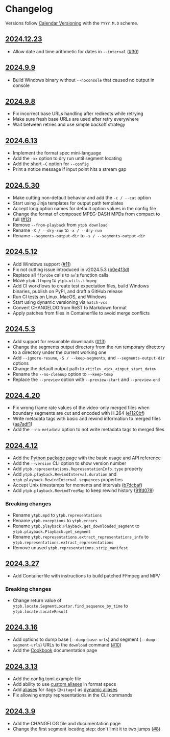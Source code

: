 # Changelog

Versions follow [Calendar Versioning](https://calver.org) with the `YYYY.M.D`
scheme.


## [2024.12.23]

- Allow date and time arithmetic for dates in `--interval`
  ([#30](https://github.com/xymaxim/ytpb/issues/30))

## [2024.9.9]

- Build Windows binary without `--noconsole` that caused no output in console

## [2024.9.8]

- Fix incorrect base URLs handling after redirects while retrying
- Make sure fresh base URLs are used after retry everywhere
- Wait between retries and use simple backoff strategy

## [2024.6.13]

- Implement the format spec mini-language
- Add the `-xx` option to dry run until segment locating
- Add the short `-C` option for `--config`
- Print a notice message if input point hits a stream gap

## [2024.5.30]

- Make cutting non-default behavior and add the `-c / --cut` option
- Start using Jinja templates for output path templates
- Accept long option names for default option values in the config file
- Change the format of composed MPEG-DASH MPDs from compact to full ([#12](https://github.com/xymaxim/ytpb/issues/12))
- Remove `--from-playback` from `ytpb download`
- Rename `-X / --dry-run` to `-x / --dry-run`
- Rename `--segments-output-dir` to `-s / --segments-output-dir`

## [2024.5.12]

- Add Windows support ([#11](https://github.com/xymaxim/ytpb/issues/11))
- Fix not cutting issue introduced in v2024.5.3
  ([b0e4f3d](https://github.com/xymaxim/ytpb/commit/b0e4f3d10c6aad7401716f49e681bb97c2ee6d03))
- Replace all `ffprobe` calls to `av`'s function calls
- Move `ytpb.ffmpeg` to `ytpb.utils.ffmpeg`
- Add CI workflows to create test expectation files, build Windows binaries,
  publish on PyPI, and draft a GitHub release
- Run CI tests on Linux, MacOS, and Windows
- Start using dynamic versioning via `hatch-vcs`
- Convert CHANGELOG from ReST to Markdown format
- Apply patches from files in Containerfile to avoid merge conflicts

## [2024.5.3]

- Add support for resumable downloads
  ([#13](https://github.com/xymaxim/ytpb/pull/13))
- Change the segments output directory from the run temporary directory to a
  directory under the current working one
- Add `--ignore-resume`, `-S / --keep-segments`, and `--segments-output-dir`
  options
- Change the default output path to `<title>_<id>_<input_start_date>`
- Rename the `--no-cleanup` option to `--keep-temp`
- Replace the `--preview` option with `--preview-start` and `--preview-end`

## [2024.4.20]

- Fix wrong frame rate values of the video-only merged files when boundary
  segments are cut and encoded with H.264
  ([e1120bf](https://github.com/xymaxim/ytpb/commit/e1120bf4514333ff3ac5d4eac862ccb6a9d5f606))
- Write metadata tags with basic and rewind information to merged files
  ([aa7adf1](https://github.com/xymaxim/ytpb/commit/aa7adf1580e5a83c9abaa76f2836b9a0570cc4ba))
- Add the `--no-metadata` option to not write metadata tags to merged files

## [2024.4.12]

- Add the [Python
  package](https://ytpb.readthedocs.io/en/latest/package/index.html) page with
  the basic usage and API reference
- Add the `--version` CLI option to show version number
- Add `ytpb.representations.RepresentationInfo.type` property
- Add `ytpb.playback.RewindInterval.duration` and
  `ytpb.playback.RewindInterval.sequences` properties
- Accept Unix timestamps for moments and intervals
  ([b7dcbaf](https://github.com/xymaxim/ytpb/commit/b7dcbaf6eebe3f6022b7fa8eefe98f4b8af7c4cb))
- Add `ytpb.playback.RewindTreeMap` to keep rewind history
  ([91fd078](https://github.com/xymaxim/ytpb/commit/91fd078caf37f31fee167e0c2a20a38aa2badcd8))

### Breaking changes

- Rename `ytpb.mpd` to `ytpb.representations`
- Rename `ytpb.exceptions` to `ytpb.errors`
- Rename `ytpb.playback.Playback.get_downloaded_segment` to
  `ytpb.playback.Playback.get_segment`
- Rename `ytpb.representations.extract_representations_info` to
  `ytpb.representations.extract_representations`
- Remove unused `ytpb.representations.strip_manifest`

## [2024.3.27]

- Add Containerfile with instructions to build patched FFmpeg and MPV

### Breaking changes

- Change return value of `ytpb.locate.SegmentLocator.find_sequence_by_time` to
  `ytpb.locate.LocateResult`

## [2024.3.16]

- Add options to dump base (`--dump-base-urls`) and segment
  (`--dump-segment-urls`) URLs to the `download` command
  ([#10](https://github.com/xymaxim/ytpb/pull/10))
- Add the [Cookbook](https://ytpb.readthedocs.io/en/latest/cookbook.html)
  documentation page

## [2024.3.13]

- Add the config.toml.example file
- Add ability to use [custom
  aliases](https://ytpb.readthedocs.io/en/latest/reference.html#custom-aliases)
  in format specs
- Add [aliases](https://ytpb.readthedocs.io/en/latest/reference.html#itags) for
  itags (`@<itag>`) as [dynamic
  aliases](https://ytpb.readthedocs.io/en/latest/reference.html#aliases)
- Fix allowing empty representations in the CLI commands

## [2024.3.9]

- Add the CHANGELOG file and documentation page
- Change the first segment locating step: don\'t limit it to two jumps
  ([#8](https://github.com/xymaxim/ytpb/pull/8))

[2024.12.23]: https://github.com/xymaxim/ytpb/compare/v2024.9.9...v2024.12.23
[2024.9.9]: https://github.com/xymaxim/ytpb/compare/v2024.9.8...v2024.9.9
[2024.9.8]: https://github.com/xymaxim/ytpb/compare/v2024.6.13...v2024.9.8
[2024.6.13]: https://github.com/xymaxim/ytpb/compare/v2024.5.30...v2024.6.13
[2024.5.30]: https://github.com/xymaxim/ytpb/compare/v2024.5.12...v2024.5.30
[2024.5.12]: https://github.com/xymaxim/ytpb/compare/v2024.5.3...v2024.5.12
[2024.5.3]: https://github.com/xymaxim/ytpb/compare/v2024.4.20...v2024.5.3
[2024.4.20]: https://github.com/xymaxim/ytpb/compare/v2024.4.12...v2024.4.20
[2024.4.12]: https://github.com/xymaxim/ytpb/compare/v2024.3.27...v2024.4.12
[2024.3.27]: https://github.com/xymaxim/ytpb/compare/v2024.3.16...v2024.3.27
[2024.3.16]: https://github.com/xymaxim/ytpb/compare/v2024.3.13...v2024.3.16
[2024.3.13]: https://github.com/xymaxim/ytpb/compare/v2024.3.9...v2024.3.13
[2024.3.9]: https://github.com/xymaxim/ytpb/compare/v2024.3.7...v2024.3.9
